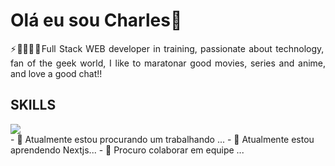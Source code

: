 <h1> Olá eu sou Charles👋</h1>

<p style="text-align: justify;">⚡🧑🏻‍💻🤓Full Stack WEB developer in training, passionate about technology, fan of the geek world, I like to maratonar good movies, series and anime, and love a good chat!!</p>

<div>
    <h2>SKILLS</h2>
    <a href="https://skillicons.dev" target="_blank">
    <img src="https://skillicons.dev/icons?i=html,css,js,git,nodejs,react,next,native,tailwind" />
    </a>
</div>
- 🔭 Atualmente estou procurando um trabalhando ...
- 🌱 Atualmente estou aprendendo Nextjs...
- 👯 Procuro colaborar em equipe ...
